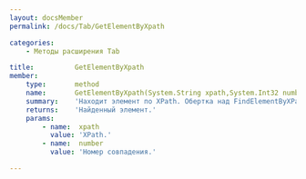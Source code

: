 ```yaml
---
layout: docsMember
permalink: /docs/Tab/GetElementByXpath

categories:
    - Методы расширения Tab

title:          GetElementByXpath
member:
    type:       method
    name:       GetElementByXpath(System.String xpath,System.Int32 number)
    summary:    'Находит элемент по XPath. Обертка над FindElementByXPath.'
    returns:    'Найденный элемент.'
    params:
        - name:  xpath
          value: 'XPath.'
        - name:  number
          value: 'Номер совпадения.'

---
```



